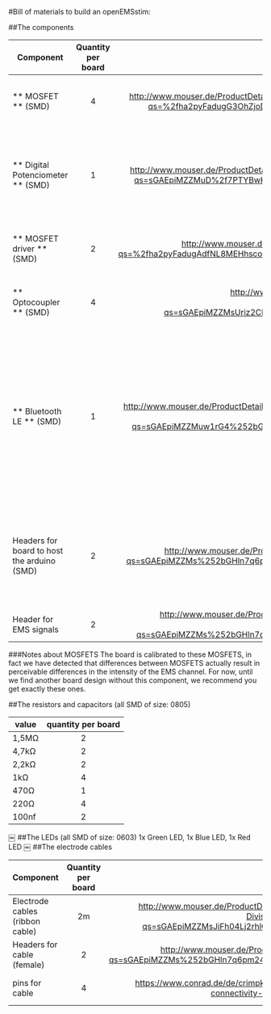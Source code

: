 #Bill of materials to build an openEMSstim:

##The components


|  Component | Quantity per board  | Purchase link | model ID | function | notes |  
| ------------- |:--------:| ---------:|------------:|------------:|------------:|
| ** MOSFET ** (SMD) | 4 | http://www.mouser.de/ProductDetail/STMicroelectronics/STD25NF20/?qs=%2fha2pyFadugG3OhZjoDFKyh0rk18p6Gk6XtsUQDOdFA%3d  | STD25NF20 | reduces the EMS signal | we recommend you get exactly these ones. |
| ** Digital Potenciometer ** (SMD) | 1 | http://www.mouser.de/ProductDetail/Analog-Devices/AD5252BRUZ1/?qs=sGAEpiMZZMuD%2f7PTYBwKqdeb0s0H1yW0gAAjGmwfPX4%3d | AD5252BRUZ1  | regulates the intensity of the MOSFETS (acts like a analog potentiometer) |We recommend this one. Otherwise you will have to alter code and layout substantially  |
| ** MOSFET driver  ** (SMD) | 2 | http://www.mouser.de/ProductDetail/Vishay/VOM1271T/?qs=%2fha2pyFadugAdfNL8MEHhsco%2fxls%252bKOnrvZCnTuskpQ%3d | VOM1271 | controls the MOSFETs | We recommend using exactly this component.|
| ** Optocoupler ** (SMD) | 4 | http://www.mouser.de/ProductDetail/Vishay-Semiconductors/LH1546ADF/?qs=sGAEpiMZZMsUriz2CNI3EztS13T2tkDfLMSNBrdz0Go%3d | LH1546ADF | Opens/Closes EMS channels, safety feature. | You can probably replace this by any other optocoupler.  |
| ** Bluetooth LE ** (SMD) | 1 | http://www.mouser.de/ProductDetail/Microchip-Technology/RN4020-V-RM120/?qs=sGAEpiMZZMuw1rG4%252bG7fprvXSJvrEemrHKaN1GsnGpE%3d | RN4020-V-RM120 | wireless communication between the arduino and phones/etc, via bluetooth.  |  this is a 4.0 low energy device. You can build this device without it, or you can use another module but you might have to change board layout and/or code (code is made for this one). |
| Headers for board to host the arduino (SMD) | 2 | http://www.mouser.de/ProductDetail/Harwin/M20-8771546/?qs=sGAEpiMZZMs%252bGHln7q6pmzlZUuX%2f53qjH35u20JRJjk%3d | 3M 30306-5002HB | electrode cables connect here | If you prefer through-hole headers you will have to change the board layout + routing on the other side. | 
| Header for EMS signals | 2|  http://www.mouser.de/ProductDetail/3M-Electronic-Solutions-Division/30306-5002HB/?qs=sGAEpiMZZMs%252bGHln7q6pmwu5ra4CY41iJpcAbbk2xIE%3d | 3M 30306-5002HB |  connecting to electrodes / EMS machine | |

###Notes about MOSFETS
The board is calibrated to these MOSFETS, in fact we have detected that differences between MOSFETS actually result in perceivable differences in the intensity of the EMS channel. For now, until we find another board design without this component, we recommend you get exactly these ones. 

##The resistors and capacitors (all SMD of size: 0805)


| value | quantity per board |
| ------------- |:--------:|
| 1,5MΩ | 2 | 
| 4,7kΩ | 2 | 
| 2,2kΩ | 2 | | 1kΩ | 4 | | 470Ω | 1 | | 220Ω | 4 | | 100nf | 2 | 
￼##The LEDs (all SMD of size: 0603)1x Green LED, 1x Blue LED, 1x Red LED￼
##The electrode cables

|  Component | Quantity per board  | Purchase link | model ID | function | notes |  
| ------------- |:--------:| ---------:|------------:|------------:|------------:|
| Electrode cables (ribbon cable) | 2m | http://www.mouser.de/ProductDetail/3M-Electronic-Solutions-Division/3365-26-CUT-LENGTH/?qs=sGAEpiMZZMsJiFh04Lj2rhlO6VJHoBHccza31peO430%3d | ribbon cable | Takes EMS signal. | |
| Headers for cable (female)| 2 | http://www.mouser.de/ProductDetail/FCI/71600-006LF/?qs=sGAEpiMZZMs%252bGHln7q6pm24n0txessAMv97Wpyh9hZc%3d | 1600-006LF | Connects to openEMSstim board. | | 
| pins for cable | 4 | https://www.conrad.de/de/crimpkontakt-polzahl-gesamt-1-te-connectivity-60620-1-1-st-1422676.html | crimp pin connector |  connects to pigtail electrodes | | 



